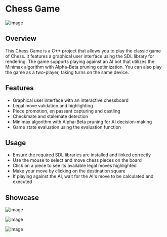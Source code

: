 # Chess Game
 ![image](https://github.com/Maxx31/Chess/assets/56173723/3020caba-2891-4cfa-b3eb-2d74b9222700)

## Overview
This Chess Game is a C++ project that allows you to play the classic game of Chess. It features a graphical user interface using the SDL library for rendering. The game supports playing against an AI bot that utilizes the Minimax algorithm with Alpha-Beta pruning optimization. You can also play the game as a two-player, taking turns on the same device.

## Features
- Graphical user interface with an interactive chessboard
- Legal move validation and highlighting
- Piece promotion, en passant capturing and castling
- Checkmate and stalemate detection
- Minimax algorithm with Alpha-Beta pruning for AI decision-making
- Game state evaluation using the evaluation function

## Usage
- Ensure the required SDL libraries are installed and linked correctly
- Use the mouse to select and move chess pieces on the board
- Click on a piece to see its available legal moves highlighted
- Make your move by clicking on the destination square
- If playing against the AI, wait for the AI's move to be calculated and executed

## Showcase
![image](https://github.com/Maxx31/Chess/assets/56173723/70867538-ac57-4fd1-a1ea-af43aaf00790)

![image](https://github.com/Maxx31/Chess/assets/56173723/cd63f955-b253-4928-af6d-44392a836b7c)

![image](https://github.com/Maxx31/Chess/assets/56173723/f15cf7a5-0ba4-4d44-a577-d5d8af445eef)
